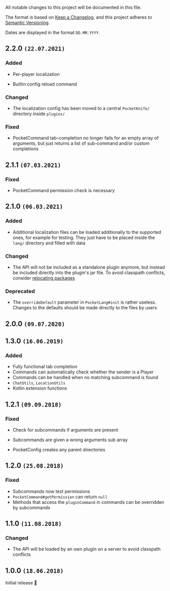 All notable changes to this project will be documented in this file.

The format is based on [Keep a Changelog](https://keepachangelog.com/en/1.0.0/),
and this project adheres to [Semantic Versioning](https://semver.org/spec/v2.0.0.html).

Dates are displayed in the format `DD.MM.YYYY`.

## 2.2.0 `(22.07.2021)`

### Added

- Per-player localization

- Builtin config reload command

### Changed

- The localization config has been moved to a central `PocketKnife/` directory inside `plugins/`

### Fixed

- PocketCommand tab-completion no longer fails for an empty array of arguments, but just returns a list of sub-command and/or custom completions

## 2.1.1 `(07.03.2021)`

### Fixed

- PocketCommand permission check is necessary

## 2.1.0 `(06.03.2021)`

### Added

- Additional localization files can be loaded additionally to the supported ones, for example for testing. They just have to be placed inside the `lang/` directory and filled with data

### Changed

- The API will not be included as a standalone plugin anymore, but instead be included directly into the plugin's jar file. To avoid classpath conflicts, consider [relocating packages](https://imperceptiblethoughts.com/shadow/configuration/relocation/)

### Deprecated

- The `overrideDefault` parameter in `PocketLang#init` is rather useless. Changes to the defaults should be made directly to the files by users

## 2.0.0 `(09.07.2020)`

## 1.3.0 `(16.06.2019)`

### Added

- Fully functional tab completion
- Commands can automatically check whether the sender is a Player
- Commands can be handled when no matching subcommand is found
- `ChatUtils`, `LocationUtils`
- Kotlin extension functions

## 1.2.1 `(09.09.2018)`

### Fixed

- Check for subcommands if arguments are present

- Subcommands are given a wrong arguments sub array

- PocketConfig creates any parent directories

## 1.2.0 `(25.08.2018)`

### Fixed

- Subcommands now test permissions
- `PocketCommand#getPermission` can return `null`
- Methods that access the `pluginCommand` in commands can be overridden by subcommands

## 1.1.0 `(11.08.2018)`

### Changed

- The API will be loaded by an own plugin on a server to avoid classpath conflicts

## 1.0.0 `(18.06.2018)`

Initial release :tada:
